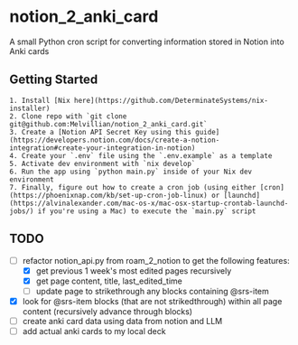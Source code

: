 # notion_2_anki_card

A small Python cron script for converting information stored in Notion into Anki
cards

## Getting Started

    1. Install [Nix here](https://github.com/DeterminateSystems/nix-installer)
    2. Clone repo with `git clone git@github.com:Melvillian/notion_2_anki_card.git`
    3. Create a [Notion API Secret Key using this guide](https://developers.notion.com/docs/create-a-notion-integration#create-your-integration-in-notion)
    4. Create your `.env` file using the `.env.example` as a template
    5. Activate dev environment with `nix develop`
    6. Run the app using `python main.py` inside of your Nix dev environment
    7. Finally, figure out how to create a cron job (using either [cron](https://phoenixnap.com/kb/set-up-cron-job-linux) or [launchd](https://alvinalexander.com/mac-os-x/mac-osx-startup-crontab-launchd-jobs/) if you're using a Mac) to execute the `main.py` script

## TODO

- [ ] refactor notion_api.py from roam_2_notion to get the following features:
  - [x] get previous 1 week's most edited pages recursively
  - [x] get page content, title, last_edited_time
  - [ ] update page to strikethrough any blocks containing @srs-item
- [x] look for @srs-item blocks (that are not strikedthrough) within all page
      content (recursively advance through blocks)
- [ ] create anki card data using data from notion and LLM
- [ ] add actual anki cards to my local deck

